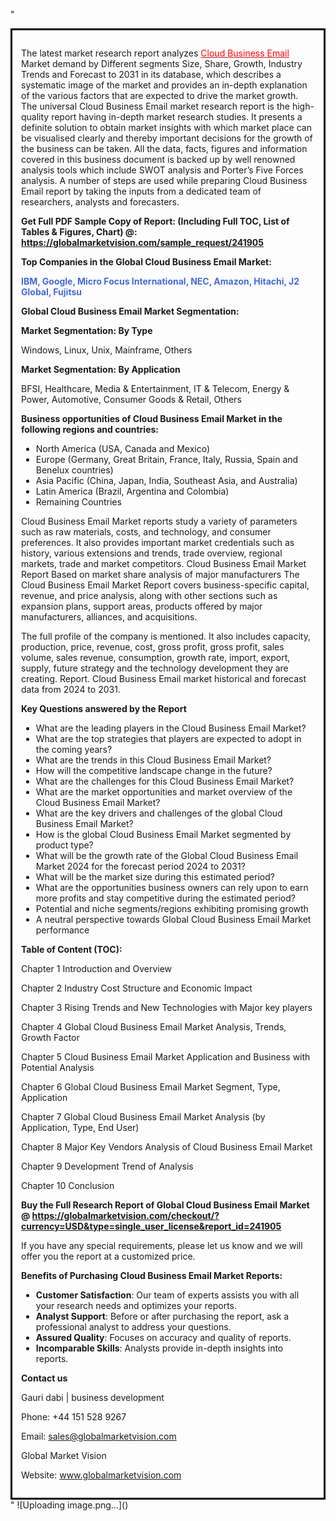 "<div style='border: 3px solid black; padding: 1em;'>

The latest market research report analyzes <a style='color: #ff0000;' href='https://globalmarketvision.com/reports/global-cloud-business-email-market/241905'>Cloud Business Email</a> Market demand by Different segments Size, Share, Growth, Industry Trends and Forecast to 2031 in its database, which describes a systematic image of the market and provides an in-depth explanation of the various factors that are expected to drive the market growth. The universal Cloud Business Email market research report is the high-quality report having in-depth market research studies. It presents a definite solution to obtain market insights with which market place can be visualised clearly and thereby important decisions for the growth of the business can be taken. All the data, facts, figures and information covered in this business document is backed up by well renowned analysis tools which include SWOT analysis and Porter’s Five Forces analysis. A number of steps are used while preparing Cloud Business Email report by taking the inputs from a dedicated team of researchers, analysts and forecasters.

<strong>Get Full PDF Sample Copy of Report: (Including Full TOC, List of Tables &amp; Figures, Chart) @</strong><strong>:</strong><strong> <a style='color: #ff0000;' href='https://globalmarketvision.com/sample_request/241905?utm_source=linkedinPulse&utm_medium=Dhiraj&utm_campaign=Dhiraj'><strong>https://globalmarketvision.com/sample_request/241905</strong></a></strong>

<strong>Top Companies in the Global Cloud Business Email Market:</strong>

<strong style='color: #4169e1;'>IBM, Google, Micro Focus International, NEC, Amazon, Hitachi, J2 Global, Fujitsu</strong>

<strong>Global Cloud Business Email Market Segmentation:</strong>

<strong>Market Segmentation: By Type</strong>

Windows, Linux, Unix, Mainframe, Others

<strong>Market Segmentation: By Application</strong>

BFSI, Healthcare, Media & Entertainment, IT & Telecom, Energy & Power, Automotive, Consumer Goods & Retail, Others

<strong>Business opportunities of Cloud Business Email Market in the following regions and countries:</strong>
<ul>
  <li>North America (USA, Canada and Mexico)</li>
  <li>Europe (Germany, Great Britain, France, Italy, Russia, Spain and Benelux countries)</li>
  <li>Asia Pacific (China, Japan, India, Southeast Asia, and Australia)</li>
  <li>Latin America (Brazil, Argentina and Colombia)</li>
  <li>Remaining Countries</li>
</ul>
Cloud Business Email Market reports study a variety of parameters such as raw materials, costs, and technology, and consumer preferences. It also provides important market credentials such as history, various extensions and trends, trade overview, regional markets, trade and market competitors. Cloud Business Email Market Report Based on market share analysis of major manufacturers The Cloud Business Email Market Report covers business-specific capital, revenue, and price analysis, along with other sections such as expansion plans, support areas, products offered by major manufacturers, alliances, and acquisitions.

The full profile of the company is mentioned. It also includes capacity, production, price, revenue, cost, gross profit, gross profit, sales volume, sales revenue, consumption, growth rate, import, export, supply, future strategy and the technology development they are creating. Report. Cloud Business Email market historical and forecast data from 2024 to 2031.

<strong>Key Questions answered by the Report</strong>
<ul>
  <li>What are the leading players in the Cloud Business Email Market?</li>
  <li>What are the top strategies that players are expected to adopt in the coming years?</li>
  <li>What are the trends in this Cloud Business Email Market?</li>
  <li>How will the competitive landscape change in the future?</li>
  <li>What are the challenges for this Cloud Business Email Market?</li>
  <li>What are the market opportunities and market overview of the Cloud Business Email Market?</li>
  <li>What are the key drivers and challenges of the global Cloud Business Email Market?</li>
  <li>How is the global Cloud Business Email Market segmented by product type?</li>
  <li>What will be the growth rate of the Global Cloud Business Email Market 2024 for the forecast period 2024 to 2031?</li>
  <li>What will be the market size during this estimated period?</li>
  <li>What are the opportunities business owners can rely upon to earn more profits and stay competitive during the estimated period?</li>
  <li>Potential and niche segments/regions exhibiting promising growth</li>
  <li>A neutral perspective towards Global Cloud Business Email Market performance</li>
</ul>
<strong>Table of Content (TOC): </strong>

Chapter 1 Introduction and Overview

Chapter 2 Industry Cost Structure and Economic Impact

Chapter 3 Rising Trends and New Technologies with Major key players

Chapter 4 Global Cloud Business Email Market Analysis, Trends, Growth Factor

Chapter 5 Cloud Business Email Market Application and Business with Potential Analysis

Chapter 6 Global Cloud Business Email Market Segment, Type, Application

Chapter 7 Global Cloud Business Email Market Analysis (by Application, Type, End User)

Chapter 8 Major Key Vendors Analysis of Cloud Business Email Market

Chapter 9 Development Trend of Analysis

Chapter 10 Conclusion

<strong>Buy the Full Research Report of Global Cloud Business Email Market @</strong><strong> <strong><a style='color: #ff0000;' href='https://globalmarketvision.com/checkout/?currency=USD&type=single_user_license&report_id=241905?utm_source=linkedinPulse&utm_medium=Dhiraj&utm_campaign=Dhiraj'>https://globalmarketvision.com/checkout/?currency=USD&type=single_user_license&report_id=241905</a></strong>
</strong>

If you have any special requirements, please let us know and we will offer you the report at a customized price.

<strong>Benefits of Purchasing Cloud Business Email Market Reports:</strong>
<ul>
  <li><strong>Customer Satisfaction</strong>: Our team of experts assists you with all your research needs and optimizes your reports.</li>
  <li><strong>Analyst Support</strong>: Before or after purchasing the report, ask a professional analyst to address your questions.</li>
  <li><strong>Assured Quality</strong>: Focuses on accuracy and quality of reports.</li>
  <li><strong>Incomparable Skills</strong>: Analysts provide in-depth insights into reports.</li>
</ul>
<strong>Contact us</strong>

Gauri dabi | business development

Phone: +44 151 528 9267

Email: <a href='mailto:sales@globalmarketvision.com'>sales@globalmarketvision.com</a>

Global Market Vision

Website: <a href='http://www.globalmarketvision.com/'>www.globalmarketvision.com</a>

</div>"
![Uploading image.png…]()
